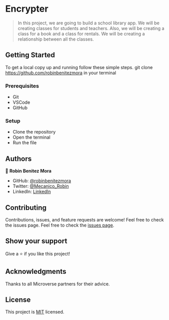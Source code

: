 # Encrypter

> In this project, we are going to build a school library app. We will be creating classes for students and teachers. Also, we will be creating a class for a book and a class for rentals. We will be creating a relationship between all the classes.

## Getting Started

To get a local copy up and running follow these simple steps.
git clone https://github.com/robinbenitezmora in your terminal

### Prerequisites
- Git
- VSCode
- GitHub
### Setup
- Clone the repository
- Open the terminal
- Run the file

## Authors

👤 **Robin Benitez Mora**

- GitHub: [@robinbenitezmora](https://github.com/robinbenitezmora)
- Twitter: [@Mecanico_Robin](https://twitter.com/mecanico_robin)
- LinkedIn: [LinkedIn](https://www.linkedin.com/in/robin-benitez-mora/)


## Contributing
Contributions, issues, and feature requests are welcome!
Feel free to check the issues page.
Feel free to check the [issues page](../../issues/).
​
## Show your support
Give a ⭐️ if you like this project!
## Acknowledgments 
Thanks to all Microverse partners for their advice.
## License
This project is [MIT](./MIT.md) licensed.
